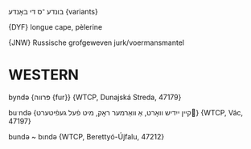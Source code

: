 בונדע
־ס
די
באָנדע {variants}

{DYF}
longue cape, pèlerine

{JNW}
Russische grofgeweven jurk/voermansmantel

WESTERN
========

byndə {פּרווה {fur}} {WTCP, Dunajská Streda, 47179}

buˑndə {קיין ייִדיש וואָרט, אַ וואַרמער ראָק, מיט פֿעל געפֿיטערט} {WTCP, Vác, 47197}

bundə ~ bɩndə {WTCP, Berettyó-Újfalu, 47212}
